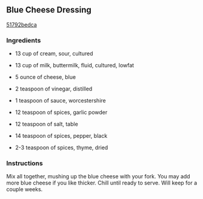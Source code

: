 ## Blue Cheese Dressing

[51792bedca](http://www.food.com/recipe/blue-cheese-dressing-468662)

### Ingredients

 - 13 cup of cream, sour, cultured

 - 13 cup of milk, buttermilk, fluid, cultured, lowfat

 - 5 ounce of cheese, blue

 - 2 teaspoon of vinegar, distilled

 - 1 teaspoon of sauce, worcestershire

 - 12 teaspoon of spices, garlic powder

 - 12 teaspoon of salt, table

 - 14 teaspoon of spices, pepper, black

 - 2-3 teaspoon of spices, thyme, dried

### Instructions

Mix all together, mushing up the blue cheese with your fork. You may add more blue cheese if you like thicker. Chill until ready to serve. Will keep for a couple weeks.